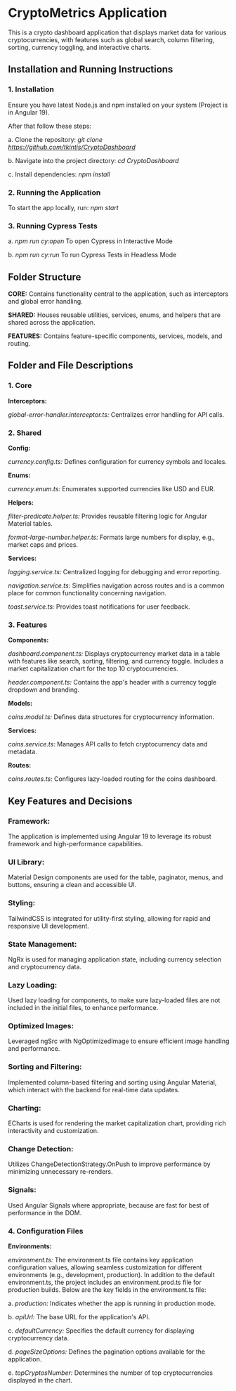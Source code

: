 # CryptoMetrics Application

This is a crypto dashboard application that displays market data for various cryptocurrencies, with features such as global search, column filtering, sorting, currency toggling, and interactive charts.

## Installation and Running Instructions
### 1. Installation
Ensure you have latest Node.js and npm installed on your system (Project is in Angular 19). 

After that follow these steps:

a. Clone the repository: *git clone https://github.com/tkintis/CryptoDashboard*

b. Navigate into the project directory: *cd CryptoDashboard*

c. Install dependencies: *npm install*

### 2. Running the Application
To start the app locally, run: *npm start*

### 3. Running Cypress Tests
a. *npm run cy:open* To open Cypress in Interactive Mode

b. *npm run cy:run* To run Cypress Tests in Headless Mode

## Folder Structure
**CORE:** Contains functionality central to the application, such as interceptors and global error handling.

**SHARED:** Houses reusable utilities, services, enums, and helpers that are shared across the application.

**FEATURES:** Contains feature-specific components, services, models, and routing.

## Folder and File Descriptions

### 1. Core
**Interceptors:**

*global-error-handler.interceptor.ts:* Centralizes error handling for API calls.

### 2. Shared

**Config:**

*currency.config.ts:* Defines configuration for currency symbols and locales.

**Enums:**

*currency.enum.ts:* Enumerates supported currencies like USD and EUR.

**Helpers:**

*filter-predicate.helper.ts:* Provides reusable filtering logic for Angular Material tables.

*format-large-number.helper.ts:* Formats large numbers for display, e.g., market caps and prices.

**Services:**

*logging.service.ts:* Centralized logging for debugging and error reporting.

*navigation.service.ts:* Simplifies navigation across routes and is a common place for common functionality concerning navigation.

*toast.service.ts:* Provides toast notifications for user feedback.

### 3. Features

**Components:**

*dashboard.component.ts:* Displays cryptocurrency market data in a table with features like search, sorting, filtering, and currency toggle. Includes a market capitalization chart for the top 10 cryptocurrencies.

*header.component.ts:* Contains the app's header with a currency toggle dropdown and branding.

**Models:**

*coins.model.ts:* Defines data structures for cryptocurrency information.

**Services:**

*coins.service.ts:* Manages API calls to fetch cryptocurrency data and metadata.

**Routes:**

*coins.routes.ts:* Configures lazy-loaded routing for the coins dashboard.

## Key Features and Decisions

### Framework: 

The application is implemented using Angular 19 to leverage its robust framework and high-performance capabilities.

### UI Library: 

Material Design components are used for the table, paginator, menus, and buttons, ensuring a clean and accessible UI.

### Styling: 

TailwindCSS is integrated for utility-first styling, allowing for rapid and responsive UI development.

### State Management: 

NgRx is used for managing application state, including currency selection and cryptocurrency data.

### Lazy Loading:

Used lazy loading for components, to make sure lazy-loaded files are not included in the initial files, to enhance performance.

### Optimized Images:

Leveraged ngSrc with NgOptimizedImage to ensure efficient image handling and performance.

### Sorting and Filtering:

Implemented column-based filtering and sorting using Angular Material, which interact with the backend for real-time data updates.

### Charting:

ECharts is used for rendering the market capitalization chart, providing rich interactivity and customization.

### Change Detection:

Utilizes ChangeDetectionStrategy.OnPush to improve performance by minimizing unnecessary re-renders.

### Signals:

Used Angular Signals where appropriate, because are fast for best of performance in the DOM.

### 4. Configuration Files

**Environments:**

*environment.ts:* The environment.ts file contains key application configuration values, allowing seamless customization for different environments (e.g., development, production). In addition to the default environment.ts, the project includes an environment.prod.ts file for production builds. Below are the key fields in the environment.ts file:

a. *production:* Indicates whether the app is running in production mode.

b. *apiUrl:* The base URL for the application's API.

c. *defaultCurrency:* Specifies the default currency for displaying cryptocurrency data.

d. *pageSizeOptions:* Defines the pagination options available for the application.

e. *topCryptosNumber:* Determines the number of top cryptocurrencies displayed in the chart.
